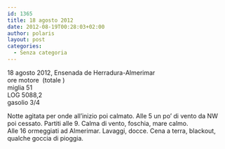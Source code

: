 ```yaml
---
id: 1365
title: 18 agosto 2012
date: 2012-08-19T00:28:03+02:00
author: polaris
layout: post
categories:
  - Senza categoria
---
```

18 agosto 2012, Ensenada de Herradura-Almerimar  
ore motore  (totale )  
miglia 51  
LOG 5088,2  
gasolio 3/4

Notte agitata per onde all&#8217;inizio poi calmato. Alle 5 un po&#8217; di vento da NW poi cessato. Partiti alle 9. Calma di vento, foschia, mare calmo.  
Alle 16 ormeggiati ad Almerimar. Lavaggi, docce. Cena a terra, blackout, qualche goccia di pioggia.